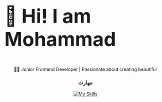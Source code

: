 <div style="display: flex; flex-direction: column; align-items: center; justify-content: center; height: 100vh;">
  <h2 style="font-size: 60px;">👋 Hi! I am Mohammad</h2>

  <div>👨‍💻 Junior Frontend Developer | Passionate about creating beautiful</div>

  <h3>مهارت</h3>

  <a href="https://skillicons.dev">
    <img src="https://skillicons.dev/icons?i=js,html,css,figma,git,github,react,supabase,vite,nextjs,sass,bootstrap,vscode,npm" alt="My Skills"/>
  </a>
</div>
